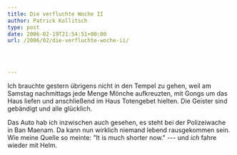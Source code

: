 ```yaml
---
title: Die verfluchte Woche II
author: Patrick Kollitsch
type: post
date: 2006-02-19T21:54:51+00:00
url: /2006/02/die-verfluchte-woche-ii/




---
```

Ich brauchte gestern übrigens nicht in den Tempel zu gehen, weil am Samstag nachmittags jede Menge Mönche aufkreuzten, mit Gongs um das Haus liefen und anschließend im Haus Totengebet hielten. Die Geister sind gebändigt und alle glücklich.

Das Auto hab ich inzwischen auch gesehen, es steht bei der Polizeiwache in Ban Maenam. Da kann nun wirklich niemand lebend rausgekommen sein. Wie meine Quelle so meinte: "It is much shorter now." --- und _ich_ fahre wieder mit Helm.
